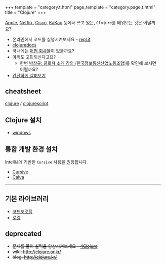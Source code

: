 +++
template = "category.t.html"
page_template = "category.page.t.html"
title = "Clojure"
+++

[Apple](https://apple.com), [Netflix](https://www.netflix.com), [Cisco](https://www.cisco.com), [KaKao](https://www.kakaocorp.com/) 등에서 쓰고 있는, `Clojure`를 배워보는 것은 어떨까요?

- 온라인에서 코드를 실행시켜보세요 - [repl.it](https://repl.it/languages/clojure)
- [clojuredocs](https://clojuredocs.org/)
- 국내에는 [어떤 회사](clojure-company)들이 있을까요?
- 아직도 고민되신다고요?
  - 한번 [박상규: 클로져 소개 강의 (한국정보통신산업노동조합)](https://www.slideshare.net/SangKyuPark1/ss-18350615)를 확인해 보시면 어떨까요?
- [간단하게 살펴보기](https://learnxinyminutes.com/docs/ko-kr/clojure-kr/)

## cheatsheet

[clojure](https://jafingerhut.github.io/cheatsheet/clojuredocs/cheatsheet-tiptip-no-cdocs-summary.html) / [clojurescript](https://cljs.info/cheatsheet/)

## Clojure 설치

- [windows](./setup_windows)

## 통합 개발 환경 설치

IntelliJ에 기반한 `Cursive` 사용을 권장합니다.

- [Cursive](https://github.com/clojure-kr/clojure-complete/blob/master/Development-Environments/intellij.adoc)
- [Calva](setup_calva)

----

## 기본 라이브러리

- [코드포맷팅](https://github.com/weavejester/cljfmt)
- [로깅](https://github.com/clojure/tools.logging)

## deprecated

- ~~문제를 풀어 실력을 향상시켜보세요 - [4Clojure](http://www.4clojure.com/)~~
- ~~wiki: <http://clojure.or.kr/>~~
- ~~blog: <http://clojure.kr/>~~